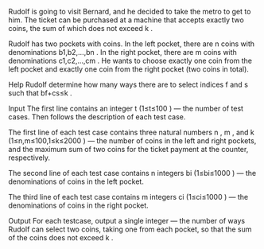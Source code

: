Rudolf is going to visit Bernard, and he decided to take the metro to get to him. The ticket can be purchased at a machine that accepts exactly two coins, the sum of which does not exceed k
.

Rudolf has two pockets with coins. In the left pocket, there are n
 coins with denominations b1,b2,…,bn
. In the right pocket, there are m
 coins with denominations c1,c2,…,cm
. He wants to choose exactly one coin from the left pocket and exactly one coin from the right pocket (two coins in total).

Help Rudolf determine how many ways there are to select indices f
 and s
 such that bf+cs≤k
.

Input
The first line contains an integer t
 (1≤t≤100
) — the number of test cases. Then follows the description of each test case.

The first line of each test case contains three natural numbers n
, m
, and k
 (1≤n,m≤100,1≤k≤2000
) — the number of coins in the left and right pockets, and the maximum sum of two coins for the ticket payment at the counter, respectively.

The second line of each test case contains n
 integers bi
 (1≤bi≤1000
) — the denominations of coins in the left pocket.

The third line of each test case contains m
 integers ci
 (1≤ci≤1000
) — the denominations of coins in the right pocket.

Output
For each testcase, output a single integer — the number of ways Rudolf can select two coins, taking one from each pocket, so that the sum of the coins does not exceed k
.
